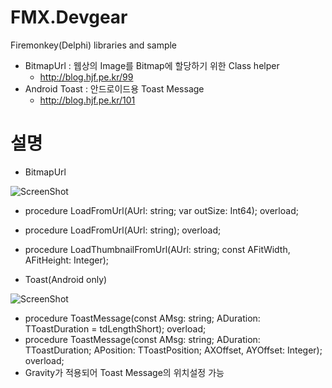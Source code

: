 FMX.Devgear
===========

Firemonkey(Delphi) libraries and sample

* BitmapUrl : 웹상의 Image를 Bitmap에 할당하기 위한 Class helper
  * http://blog.hjf.pe.kr/99
* Android Toast : 안드로이드용 Toast Message
  * http://blog.hjf.pe.kr/101

설명
====
* BitmapUrl

![ScreenShot](https://github.com/hjfactory/FMX.Devgear/blob/master/Samples/BitmapUrl/BitmapUrl.jpg?raw=true)

 * procedure LoadFromUrl(AUrl: string; var outSize: Int64); overload;
 * procedure LoadFromUrl(AUrl: string); overload;
 * procedure LoadThumbnailFromUrl(AUrl: string; const AFitWidth, AFitHeight: Integer);

* Toast(Android only)
 
![ScreenShot](https://github.com/hjfactory/FMX.Devgear/blob/master/Samples/Android_Toast/ToastMessage.png?raw=true)

 * procedure ToastMessage(const AMsg: string; ADuration: TToastDuration = tdLengthShort); overload;
 * procedure ToastMessage(const AMsg: string; ADuration: TToastDuration; APosition: TToastPosition; AXOffset, AYOffset: Integer); overload;
  * Gravity가 적용되어 Toast Message의 위치설정 가능

